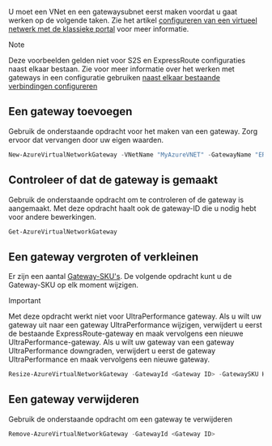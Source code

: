 U moet een VNet en een gatewaysubnet eerst maken voordat u gaat werken op de volgende taken. Zie het artikel [configureren van een virtueel netwerk met de klassieke portal](../articles/expressroute/expressroute-howto-vnet-portal-classic.md) voor meer informatie.

> [!NOTE]
> Deze voorbeelden gelden niet voor S2S en ExpressRoute configuraties naast elkaar bestaan.
> Zie voor meer informatie over het werken met gateways in een configuratie gebruiken [naast elkaar bestaande verbindingen configureren](../articles/expressroute/expressroute-howto-coexist-classic.md#gw)

## <a name="add-a-gateway"></a>Een gateway toevoegen

Gebruik de onderstaande opdracht voor het maken van een gateway. Zorg ervoor dat vervangen door uw eigen waarden.

```powershell
New-AzureVirtualNetworkGateway -VNetName "MyAzureVNET" -GatewayName "ERGateway" -GatewayType Dedicated -GatewaySKU  Standard
```

## <a name="verify-the-gateway-was-created"></a>Controleer of dat de gateway is gemaakt

Gebruik de onderstaande opdracht om te controleren of de gateway is aangemaakt. Met deze opdracht haalt ook de gateway-ID die u nodig hebt voor andere bewerkingen.

```powershell
Get-AzureVirtualNetworkGateway
```

## <a name="resize-a-gateway"></a>Een gateway vergroten of verkleinen

Er zijn een aantal [Gateway-SKU's](../articles/expressroute/expressroute-about-virtual-network-gateways.md). De volgende opdracht kunt u de Gateway-SKU op elk moment wijzigen.

> [!IMPORTANT]
> Met deze opdracht werkt niet voor UltraPerformance gateway. Als u wilt uw gateway uit naar een gateway UltraPerformance wijzigen, verwijdert u eerst de bestaande ExpressRoute-gateway en maak vervolgens een nieuwe UltraPerformance-gateway. Als u wilt uw gateway van een gateway UltraPerformance downgraden, verwijdert u eerst de gateway UltraPerformance en maak vervolgens een nieuwe gateway. 
>
>

```powershell
Resize-AzureVirtualNetworkGateway -GatewayId <Gateway ID> -GatewaySKU HighPerformance
```

## <a name="remove-a-gateway"></a>Een gateway verwijderen

Gebruik de onderstaande opdracht om een gateway te verwijderen

```powershell
Remove-AzureVirtualNetworkGateway -GatewayId <Gateway ID>
```
